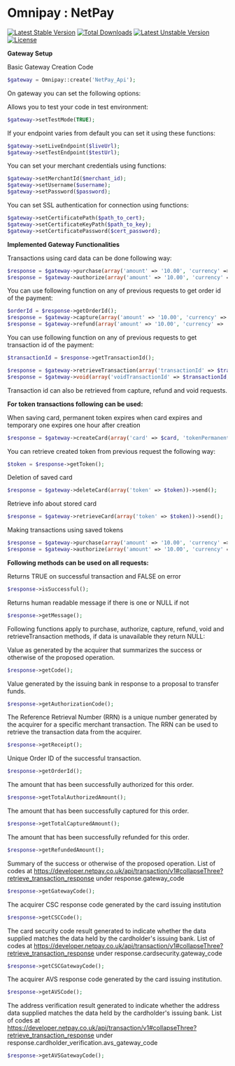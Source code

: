 
# Omnipay : NetPay

[![Latest Stable Version](https://poser.pugx.org/netpay/omnipay-netpay/v/stable)](https://packagist.org/packages/netpay/omnipay-netpay) 
[![Total Downloads](https://poser.pugx.org/netpay/omnipay-netpay/downloads)](https://packagist.org/packages/netpay/omnipay-netpay) 
[![Latest Unstable Version](https://poser.pugx.org/netpay/omnipay-netpay/v/unstable)](https://packagist.org/packages/netpay/omnipay-netpay) 
[![License](https://poser.pugx.org/netpay/omnipay-netpay/license)](https://packagist.org/packages/netpay/omnipay-netpay)

**Gateway Setup**

Basic Gateway Creation Code
```php
$gateway = Omnipay::create('NetPay_Api');
```

On gateway you can set the following options:

Allows you to test your code in test environment:
```php
$gateway->setTestMode(TRUE);
```

If your endpoint varies from default you can set it using these functions:
```php
$gateway->setLiveEndpoint($liveUrl);
$gateway->setTestEndpoint($testUrl);
```

You can set your merchant credentials using functions:
```php
$gateway->setMerchantId($merchant_id);
$gateway->setUsername($username);
$gateway->setPassword($password);
```

You can set SSL authentication for connection using functions:
```php
$gateway->setCertificatePath($path_to_cert);
$gateway->setCertificateKeyPath($path_to_key);
$gateway->setCertificatePassword($cert_password);
```

**Implemented Gateway Functionalities**

Transactions using card data can be done following way:
```php
$response = $gateway->purchase(array('amount' => '10.00', 'currency' => 'GBP', 'card' => $card))->send();
$response = $gateway->authorize(array('amount' => '10.00', 'currency' => 'GBP', 'card' => $card))->send();
```

You can use following function on any of previous requests to get order id of the payment:
```php
$orderId = $response->getOrderId();
$response = $gateway->capture(array('amount' => '10.00', 'currency' => 'GBP', 'orderId' => $orderId))->send();
$response = $gateway->refund(array('amount' => '10.00', 'currency' => 'GBP', 'orderId' => $orderId))->send();
```

You can use following function on any of previous requests to get transaction id of the payment:
```php
$transactionId = $response->getTransactionId();

$response = $gateway->retrieveTransaction(array('transactionId' => $transactionId, 'orderId' => $orderId))->send();
$response = $gateway->void(array('voidTransactionId' => $transactionId, 'orderId' => $orderId))->send();
```

Transaction id can also be retrieved from capture, refund and void requests.


**For token transactions following can be used:**

When saving card, permanent token expires when card expires and temporary one expires one hour after creation
```php
$response = $gateway->createCard(array('card' => $card, 'tokenPermanent' => TRUE))->send();
```

You can retrieve created token from previous request the following way:
```php
$token = $response->getToken();
```

Deletion of saved card
```php
$response = $gateway->deleteCard(array('token' => $token))->send();
```

Retrieve info about stored card
```php
$response = $gateway->retrieveCard(array('token' => $token))->send();
```

Making transactions using saved tokens
```php
$response = $gateway->purchase(array('amount' => '10.00', 'currency' => 'GBP', 'token' => $token))->send();
$response = $gateway->authorize(array('amount' => '10.00', 'currency' => 'GBP', 'token' => $token))->send();
```

**Following methods can be used on all requests:**

Returns TRUE on successful transaction and FALSE on error
```php
$response->isSuccessful();
```

Returns human readable message if there is one or NULL if not
```php
$response->getMessage();
```

Following functions apply to purchase, authorize, capture, refund, void and retrieveTransaction methods, if data is unavailable they return NULL:

Value as generated by the acquirer that summarizes the success or otherwise of the proposed operation.
```php
$response->getCode();
```

Value generated by the issuing bank in response to a proposal to transfer funds.
```php
$response->getAuthorizationCode();
```

The Reference Retrieval Number (RRN) is a unique number generated by the acquirer for a specific merchant transaction. The RRN can be used to retrieve the transaction data from the acquirer.
```php
$response->getReceipt();
```

Unique Order ID of the successful transaction.
```php
$response->getOrderId();
```

The amount that has been successfully authorized for this order.
```php
$response->getTotalAuthorizedAmount();
```

The amount that has been successfully captured for this order.
```php
$response->getTotalCapturedAmount();
```

The amount that has been successfully refunded for this order.
```php
$response->getRefundedAmount();
```

Summary of the success or otherwise of the proposed operation. List of codes at https://developer.netpay.co.uk/api/transaction/v1#collapseThree?retrieve_transaction_response under response.gateway_code
```php
$response->getGatewayCode();
```

The acquirer CSC response code generated by the card issuing institution
```php
$response->getCSCCode();
```

The card security code result generated to indicate whether the data supplied matches the data held by the cardholder's issuing bank. List of codes at https://developer.netpay.co.uk/api/transaction/v1#collapseThree?retrieve_transaction_response under response.cardsecurity.gateway_code
```php
$response->getCSCGatewayCode();
```

The acquirer AVS response code generated by the card issuing institution.
```php
$response->getAVSCode();
```

The address verification result generated to indicate whether the address data supplied matches the data held by the cardholder's issuing bank.  List of codes at https://developer.netpay.co.uk/api/transaction/v1#collapseThree?retrieve_transaction_response under response.cardholder_verification.avs_gateway_code
```php
$response->getAVSGatewayCode();
```